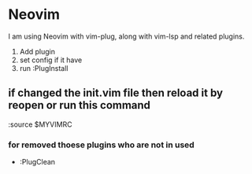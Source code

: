 # Neovim
I am using Neovim with vim-plug, along with vim-lsp and related plugins.
1. Add plugin 
2. set config if it have
3. run :PlugInstall

## if changed the init.vim file then reload it by reopen or run this command
:source $MYVIMRC

### for removed thoese plugins who are not in used
* :PlugClean
